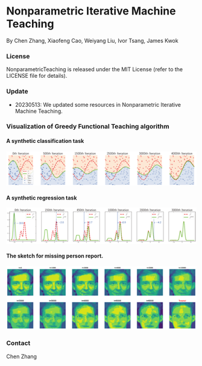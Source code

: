 # Nonparametric Iterative Machine Teaching
By Chen Zhang, Xiaofeng Cao, Weiyang Liu, Ivor Tsang, James Kwok
### License
NonparametricTeaching is released under the MIT License (refer to the LICENSE file for details).
### Update
- 20230513: We updated some resources in Nonparametric Iterative Machine Teaching.

### Visualization of Greedy Functional Teaching algorithm

#### A synthetic classification task
![Classification.](https://github.com/chen2hang/NonparametricTeaching/blob/main/out/toy/classification.png)

#### A synthetic regression task
![Regression.](https://github.com/chen2hang/NonparametricTeaching/blob/main/out/toy/distribution.png)

#### The sketch for missing person report.
![The sketch for missing person report.](https://github.com/chen2hang/NonparametricTeaching/blob/main/out/ORL/2d%20face%20eta%3D0.05%20B%3Done.png)

### Contact
Chen Zhang
